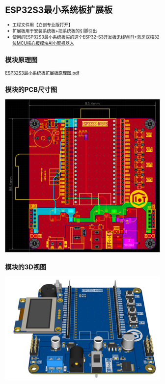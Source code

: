 # ESP32S3最小系统板扩展板

- 工程文件用【立创专业版打开】
- 扩展板用于安装系统板+把系统板的引脚引出
- 使用的ESP32S3最小系统板买的这个[ESP32-S3开发板无线WIFI+蓝牙双核32位MCU核心板模块AI小智机器人](https://item.taobao.com/item.htm?id=724748055478&ali_refid=a3_430582_1006:1121464922:H:%2Bz7oDYUzZFdwlZysST%2FYKw%3D%3D:04c075d01a175c24cad53b0d1201b377&ali_trackid=282_04c075d01a175c24cad53b0d1201b377&spm=a21n57.1.hoverItem.1&xxc=ad_ztc&utparam=%7B%22aplus_abtest%22%3A%22e8778449cac45f4eef7c5ef86ea3c176%22%7D&skuId=5965150087920&mi_id=00001kuENCVCVlWMIUuQTITrbgYLmmnCx4EuaLifMQ3Q-ko&mm_sceneid=1_0_111680763_0)

## 模块原理图

[ESP32S3最小系统板扩展板原理图.pdf](https://github.com/CSUST-IOTQRS/PCB-Design/blob/main/ESP32S3%E6%9C%80%E5%B0%8F%E7%B3%BB%E7%BB%9F%E6%9D%BF%E6%89%A9%E5%B1%95%E6%9D%BF/ESP32S3%E6%9C%80%E5%B0%8F%E7%B3%BB%E7%BB%9F%E6%9D%BF%E6%89%A9%E5%B1%95%E6%9D%BF%E5%8E%9F%E7%90%86%E5%9B%BE.pdf)

## 模块的PCB尺寸图

![ESP32S3最小系统板扩展板PCB-尺寸图.png](https://github.com/CSUST-IOTQRS/PCB-Design/blob/main/ESP32S3%E6%9C%80%E5%B0%8F%E7%B3%BB%E7%BB%9F%E6%9D%BF%E6%89%A9%E5%B1%95%E6%9D%BF/ESP32S3%E6%9C%80%E5%B0%8F%E7%B3%BB%E7%BB%9F%E6%9D%BF%E6%89%A9%E5%B1%95%E6%9D%BFPCB-%E5%B0%BA%E5%AF%B8%E5%9B%BE.png)

## 模块的3D视图

![ESP32S3最小系统板扩展板PCB-3D视图.png](https://github.com/CSUST-IOTQRS/PCB-Design/blob/main/ESP32S3%E6%9C%80%E5%B0%8F%E7%B3%BB%E7%BB%9F%E6%9D%BF%E6%89%A9%E5%B1%95%E6%9D%BF/ESP32S3%E6%9C%80%E5%B0%8F%E7%B3%BB%E7%BB%9F%E6%9D%BF%E6%89%A9%E5%B1%95%E6%9D%BF-3D%E8%A7%86%E5%9B%BE.png)

